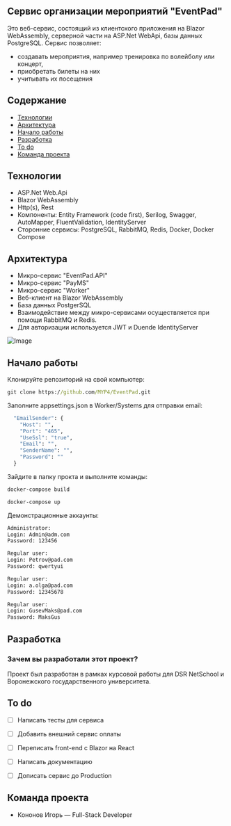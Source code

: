 ## Сервис организации мероприятий "EventPad"
Это веб-сервис, состоящий из клиентского приложения на Blazor WebAssembly, серверной
части на ASP.Net WebApi, базы данных PostgreSQL.
Сервис позволяет:
* создавать мероприятия, например тренировка по волейболу или концерт,
* приобретать билеты на них
* учитывать их посещения

## Содержание
- [Технологии](#технологии)
- [Архитектура](#архитектура)
- [Начало работы](#начало-работы)
- [Разработка](#разработка)
- [To do](#to-do)
- [Команда проекта](#команда-проекта)

## Технологии
- ASP.Net Web.Api
- Blazor WebAssembly
- Http(s), Rest
- Компоненты: Entity Framework (code first), Serilog, Swagger, AutoMapper, FluentValidation, IdentityServer
- Сторонние сервисы: PostgreSQL, RabbitMQ, Redis, Docker, Docker Compose

## Архитектура
- Микро-сервис "EventPad.API"
- Микро-сервис "PayMS"
- Микро-сервис "Worker"
- Веб-клиент на Blazor WebAssembly
- База данных PostgerSQL
- Взаимодействие между микро-сервисами осуществляется при помощи RabbitMQ и Redis.
- Для авторизации используется JWT и Duende IdentityServer

![Image](https://github.com/MYP4/EventPad/blob/main/DataBase.jpg)

## Начало работы
Клонируйте репозиторий на свой компьютер:
```cmd
git clone https://github.com/MYP4/EventPad.git
```

Заполните appsettings.json в Worker/Systems для отправки email:
```cmd
  "EmailSender": {
    "Host": "",
    "Port": "465",
    "UseSsl": "true",
    "Email": "",
    "SenderName": "",
    "Password": ""
  }
```

Зайдите в папку прокта и выполните команды:
```cmd
docker-compose build
```
```cmd
docker-compose up
```

Демонстрационные аккаунты:

```cmd
Administrator:
Login: Admin@adm.com
Password: 123456
```
```cmd
Regular user:
Login: Petrov@pad.com
Password: qwertyui
```
```cmd
Regular user:
Login: a.olga@pad.com
Password: 12345678
```
```cmd
Regular user:
Login: GusevMaks@pad.com
Password: MaksGus
```


## Разработка


### Зачем вы разработали этот проект?
Проект был разработан в рамках курсовой работы для DSR NetSchool и Воронежского государственного университета.

## To do
- [ ] Написать тесты для сервиса
- [ ] Добавить внешний сервис оплаты
- [ ] Переписать front-end с Blazor на React
- [ ] Написать документацию
- [ ] Дописать сервис до Production


## Команда проекта
- Кононов Игорь — Full-Stack Developer
    
